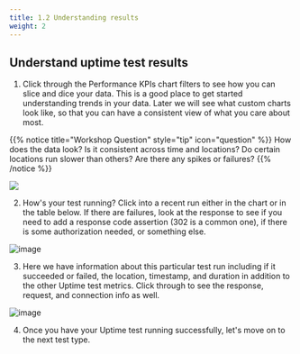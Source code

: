 ```yaml
---
title: 1.2 Understanding results
weight: 2
---
```


## Understand uptime test results

1. Click through the Performance KPIs chart filters to see how you can slice and dice your data. This is a good place to get started understanding trends in your data. Later we will see what custom charts look like, so that you can have a consistent view of what you care about most.

{{% notice title="Workshop Question" style="tip" icon="question" %}}
How does the data look? Is it consistent across time and locations? Do certain locations run slower than others? Are there any spikes or failures?
{{% /notice %}}

![](https://ajeuwbhvhr.cloudimg.io/colony-recorder.s3.amazonaws.com/files/2024-02-09/c040b5f6-a868-4977-8d3b-bc3e431ffcc8/user_cropped_screenshot.jpeg?tl_px=1160,0&br_px=2880,961&force_format=png&width=1120.0&wat=1&wat_opacity=0.7&wat_gravity=northwest&wat_url=https://colony-recorder.s3.us-west-1.amazonaws.com/images/watermarks/FB923C_standard.png&wat_pad=755,44)

2. How's your test running? Click into a recent run either in the chart or in the table below. If there are failures, look at the response to see if you need to add a response code assertion (302 is a common one), if there is some authorization needed, or something else.

![image](https://ajeuwbhvhr.cloudimg.io/colony-recorder.s3.amazonaws.com/files/2024-02-01/dd23b173-e567-4858-997e-bdcc5233d4e4/ascreenshot.jpeg?tl_px=0,838&br_px=1719,1799&force_format=png&width=1120.0&wat=1&wat_opacity=0.7&wat_gravity=northwest&wat_url=https://colony-recorder.s3.us-west-1.amazonaws.com/images/watermarks/FB923C_standard.png&wat_pad=167,363)

3. Here we have information about this particular test run including if it succeeded or failed, the location, timestamp, and duration in addition to the other Uptime test metrics. Click through to see the response, request, and connection info as well.

![image](https://ajeuwbhvhr.cloudimg.io/colony-recorder.s3.amazonaws.com/files/2024-02-01/719d3bab-606e-4f67-9f2d-2835f0d136af/ascreenshot.jpeg?tl_px=0,240&br_px=1719,1201&force_format=png&width=1120.0&wat=1&wat_opacity=0.7&wat_gravity=northwest&wat_url=https://colony-recorder.s3.us-west-1.amazonaws.com/images/watermarks/FB923C_standard.png&wat_pad=216,276)

4. Once you have your Uptime test running successfully, let's move on to the next test type.
